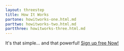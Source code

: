 ```yaml
---
layout: threestep
title: How It Works
partone: howitworks-one.html.md
parttwo: howitworks-two.html.md
partthree: howitworks-three.html.md
---
```


It's that simple... and that powerful! [Sign up free Now!](http://app.studymesh.com/login)